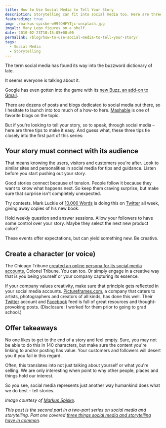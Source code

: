 ```yaml
---
title: How to Use Social Media to Tell Your Story
description: Storytelling can fit into social media too. Here are three tips.
featuredimg: true
img: ./markus-spiske-w99fOHFYTjc-unsplash.jpg
imgalt: Many Lego figures on a shelf.
date: 2010-02-23T10:15:05+00:00
permalink: /blog/how-to-use-social-media-to-tell-your-story/
tags:
  - Social Media
  - Storytelling
---
```


The term social media has found its way into the buzzword dictionary of late.

It seems everyone is talking about it.

Google has even gotten into the game with its [new Buzz, an add-on to Gmail](http://techcrunch.com/2010/02/09/if-google-wave-is-the-future-google-buzz-is-the-present/).

There are dozens of posts and blogs dedicated to social media out there, so I hesitate to launch into too much of a how-to here. [Mashable](http://www.mashable.com) is one of favorite blogs on the topic.

But if you're looking to tell your story, so to speak, through social media – here are three tips to make it easy. And guess what, these three tips tie closely into the first part of this series:

## Your story must connect with its audience

That means knowing the users, visitors and customers you're after. Look to similar sites and personalities in social media for tips and guidance. Listen before you start pushing out your story.

Good stories connect because of tension. People follow it because they want to know what happens next. So keep them craving surprise, but make sure that surprise isn't completely unexpected.

Try contests. Mark Luckie of [10,000 Words](http://www.10000words.net/) is doing this on [Twitter](http://twitter.com/10000words) all week, giving away copies of his new book.

Hold weekly question and answer sessions. Allow your followers to have some control over your story. Maybe they select the next new product color?

These events offer expectations, but can yield something new. Be creative.

## Create a character (or voice)

The Chicago Tribune [created an online persona for its social media accounts](http://www.huffingtonpost.com/todd-andrlik/chicago-tribunes-social-m_b_118504.html), Colonel Tribune. You can too. Or simply engage in a creative way that is you being yourself or your company capturing its essence.

If your company values creativity, make sure that principle gets reflected in your social media accounts. [Pictureframes.com](http://www.pictureframes.com/), a company that caters to artists, photographers and creators of all kinds, has done this well. Their [Twitter](http://twitter.com/pictureframes) account and [Facebook](http://www.facebook.com/pictureframes) feed is full of great resources and thought-provoking posts. (Disclosure: I worked for them prior to going to grad school.)

## Offer takeaways

No one likes to get to the end of a story and feel empty. Sure, you may not be able to do this in 140 characters, but make sure the content you're linking to and/or posting has value. Your customers and followers will desert you if you fail in this regard.

Often, this translates into not just talking about yourself or what you're selling. We are only interesting when point to why other people, places and things hold our interest.

So you see, social media represents just another way humankind does what we do best – tell stories.

_Image courtesy of [Markus Spiske](https://unsplash.com/photos/w99fOHFYTjc)._

_This post is the second part in a two-part series on social media and storytelling. Part one covered [three things social media and storytelling have in common](/blog/how-to-use-social-media-to-tell-your-story/)._
